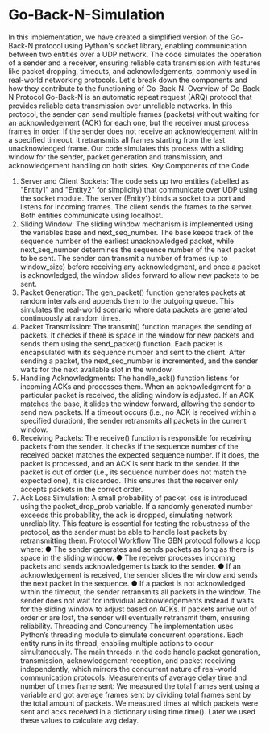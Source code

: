 # Go-Back-N-Simulation
In this implementation, we have created a simplified version of the Go-Back-N protocol using Python's socket library, enabling communication between two entities over a UDP network. The code simulates the operation of a sender and a receiver, ensuring reliable data transmission with features like packet dropping, timeouts, and acknowledgements, commonly used in real-world networking protocols. Let's break down the components and how they contribute to the functioning of Go-Back-N.
Overview of Go-Back-N Protocol
Go-Back-N is an automatic repeat request (ARQ) protocol that provides reliable data transmission over unreliable networks. In this protocol, the sender can send multiple frames (packets) without waiting for an acknowledgement (ACK) for each one, but the receiver must process frames in order. If the sender does not receive an acknowledgement within a specified timeout, it retransmits all frames starting from the last unacknowledged frame.
Our code simulates this process with a sliding window for the sender, packet generation and transmission, and acknowledgement handling on both sides.
Key Components of the Code
1.	Server and Client Sockets: The code sets up two entities (labelled as "Entity1" and "Entity2" for simplicity) that communicate over UDP using the socket module. The server (Entity1) binds a socket to a port and listens for incoming frames. The client sends the frames to the server. Both entities communicate using localhost.
2.	Sliding Window: The sliding window mechanism is implemented using the variables base and next_seq_number. The base keeps track of the sequence number of the earliest unacknowledged packet, while next_seq_number determines the sequence number of the next packet to be sent. The sender can transmit a number of frames (up to window_size) before receiving any acknowledgment, and once a packet is acknowledged, the window slides forward to allow new packets to be sent.
3.	Packet Generation: The gen_packet() function generates packets at random intervals and appends them to the outgoing queue. This simulates the real-world scenario where data packets are generated continuously at random times.
4.	Packet Transmission: The transmit() function manages the sending of packets. It checks if there is space in the window for new packets and sends them using the send_packet() function. Each packet is encapsulated with its sequence number and sent to the client. After sending a packet, the next_seq_number is incremented, and the sender waits for the next available slot in the window.
5.	Handling Acknowledgments: The handle_ack() function listens for incoming ACKs and processes them. When an acknowledgment for a particular packet is received, the sliding window is adjusted. If an ACK matches the base, it slides the window forward, allowing the sender to send new packets. If a timeout occurs (i.e., no ACK is received within a specified duration), the sender retransmits all packets in the current window.
6.	Receiving Packets: The receive() function is responsible for receiving packets from the sender. It checks if the sequence number of the received packet matches the expected sequence number. If it does, the packet is processed, and an ACK is sent back to the sender. If the packet is out of order (i.e., its sequence number does not match the expected one), it is discarded. This ensures that the receiver only accepts packets in the correct order.
7.	Ack Loss Simulation: A small probability of packet loss is introduced using the packet_drop_prob variable. If a randomly generated number exceeds this probability, the ack is dropped, simulating network unreliability. This feature is essential for testing the robustness of the protocol, as the sender must be able to handle lost packets by retransmitting them.
Protocol Workflow
The GBN protocol follows a loop where:
●	The sender generates and sends packets as long as there is space in the sliding window.
●	The receiver processes incoming packets and sends acknowledgements back to the sender.
●	If an acknowledgement is received, the sender slides the window and sends the next packet in the sequence.
●	If a packet is not acknowledged within the timeout, the sender retransmits all packets in the window.
The sender does not wait for individual acknowledgements instead it waits for the sliding window to adjust based on ACKs. If packets arrive out of order or are lost, the sender will eventually retransmit them, ensuring reliability.
Threading and Concurrency
The implementation uses Python’s threading module to simulate concurrent operations. Each entity runs in its thread, enabling multiple actions to occur simultaneously. The main threads in the code handle packet generation, transmission, acknowledgement reception, and packet receiving independently, which mirrors the concurrent nature of real-world communication protocols.
Measurements of average delay time and number of times frame sent:
We measured the total frames sent using a variable and got average frames sent by dividing total frames sent by the total amount of packets.
We measured times at which packets were sent and acks received in a dictionary using time.time(). Later we used these values to calculate avg delay.
